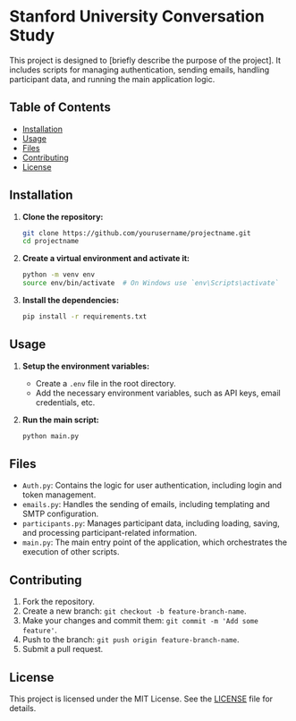 
# Stanford University Conversation Study

This project is designed to [briefly describe the purpose of the project]. It includes scripts for managing authentication, sending emails, handling participant data, and running the main application logic.

## Table of Contents

- [Installation](#installation)
- [Usage](#usage)
- [Files](#files)
- [Contributing](#contributing)
- [License](#license)

## Installation

1. **Clone the repository:**
   ```bash
   git clone https://github.com/yourusername/projectname.git
   cd projectname
   ```

2. **Create a virtual environment and activate it:**
   ```bash
   python -m venv env
   source env/bin/activate  # On Windows use `env\Scripts\activate`
   ```

3. **Install the dependencies:**
   ```bash
   pip install -r requirements.txt
   ```

## Usage

1. **Setup the environment variables:**
   - Create a `.env` file in the root directory.
   - Add the necessary environment variables, such as API keys, email credentials, etc.

2. **Run the main script:**
   ```bash
   python main.py
   ```

## Files

- `Auth.py`: Contains the logic for user authentication, including login and token management.
- `emails.py`: Handles the sending of emails, including templating and SMTP configuration.
- `participants.py`: Manages participant data, including loading, saving, and processing participant-related information.
- `main.py`: The main entry point of the application, which orchestrates the execution of other scripts.

## Contributing

1. Fork the repository.
2. Create a new branch: `git checkout -b feature-branch-name`.
3. Make your changes and commit them: `git commit -m 'Add some feature'`.
4. Push to the branch: `git push origin feature-branch-name`.
5. Submit a pull request.

## License

This project is licensed under the MIT License. See the [LICENSE](LICENSE) file for details.
